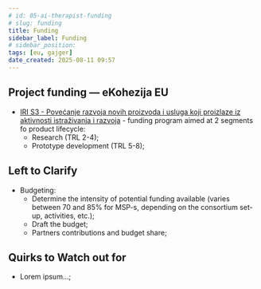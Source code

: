 ```yaml
---
# id: 05-ai-therapist-funding
# slug: funding
title: Funding
sidebar_label: Funding
# sidebar_position:
tags: [eu, gajger]
date_created: 2025-08-11 09:57
---
```

## Project funding — eKohezija EU

- [IRI S3 - Povećanje razvoja novih proizvoda i usluga koji proizlaze iz aktivnosti istraživanja i razvoja](https://eufondovi.gov.hr/poziv/?id=23d4b78c-ac5a-480b-908e-362f39fe8992) - funding program aimed at 2 segments fo product lifecycle:
	- Research (TRL 2-4);
	- Prototype development (TRL 5-8);

## Left to Clarify

- Budgeting:
	- Determine the intensity of potential funding available (varies between 70 and 85% for MSP-s, depending on the consortium set-up, activities, etc.);
	- Draft the budget;
	- Partners contributions and budget share;

## Quirks to Watch out for

- Lorem ipsum...;